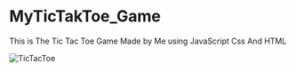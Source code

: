 # MyTicTakToe_Game
This is The Tic Tac Toe Game  Made by Me using JavaScript Css And HTML

![TicTacToe](https://user-images.githubusercontent.com/108591938/177294640-fff32b0a-8127-4ea8-99e8-81d9a4fcd640.png)
